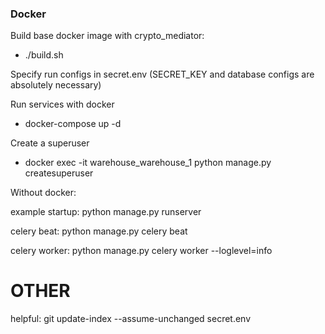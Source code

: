 
### Docker

Build base docker image with crypto_mediator:
  - ./build.sh

Specify run configs in secret.env (SECRET_KEY and database configs are absolutely necessary)

Run services with docker
  - docker-compose up -d

Create a superuser
  - docker exec -it warehouse_warehouse_1 python manage.py createsuperuser

Without docker:

example startup:
python manage.py runserver

celery beat:
python manage.py celery beat

celery worker:
python manage.py celery worker --loglevel=info


# OTHER

helpful: git update-index --assume-unchanged secret.env
